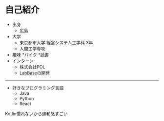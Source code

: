 # 自己紹介
* 出身
  * 広島
* 大学
  * 東京都市大学 経営システム工学科 3年
  * 人間工学専攻
* 趣味
  *バイク
  *読書
* インターン
  * 株式会社POL
  * [LabBase](https://labbase.jp/)の開発
--- 
* 好きなプログラミング言語
  * Java
  * Python
  * React
<div>Kotlin慣れないから違和感すごい</div>
